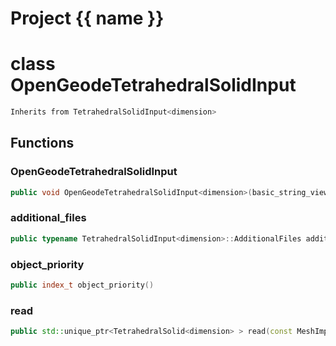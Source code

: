 <script setup>
import {useRoute} from 'vitepress'
const {path} = useRoute()
const tokens = path.split('/')
const words = tokens[2].split('-');
for (let i = 0; i < words.length; i++) {
    words[i] = words[i].charAt(0).toUpperCase() + words[i].slice(1);
    words[i] = words[i].replace('geode', 'Geode')
}
const name = words.join('-');
</script>
# Project {{ name }}

# class OpenGeodeTetrahedralSolidInput


```cpp
Inherits from TetrahedralSolidInput<dimension>
```



## Functions

### OpenGeodeTetrahedralSolidInput

```cpp
public void OpenGeodeTetrahedralSolidInput<dimension>(basic_string_view filename)
```


### additional_files

```cpp
public typename TetrahedralSolidInput<dimension>::AdditionalFiles additional_files()
```


### object_priority

```cpp
public index_t object_priority()
```


### read

```cpp
public std::unique_ptr<TetrahedralSolid<dimension> > read(const MeshImpl & impl)
```




